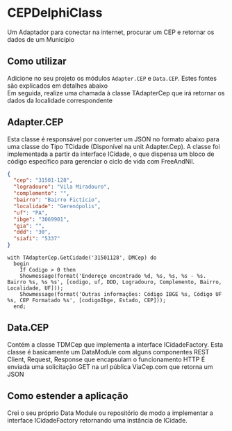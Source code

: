 # CEPDelphiClass
Um Adaptador para conectar na internet, procurar um CEP e retornar os dados de um Município

## Como utilizar

Adicione no seu projeto os módulos `Adapter.CEP` e `Data.CEP`. Estes fontes são explicados em detalhes abaixo  
Em seguida, realize uma chamada à classe TAdapterCep que irá retornar os dados da localidade correspondente

## Adapter.CEP

Esta classe é responsável por converter um JSON no formato abaixo para uma classe do Tipo TCidade (Disponível na unit Adapter.Cep).
A classe foi implementada a partir da interface ICidade, o que dispensa um bloco de código específico para gerenciar o ciclo de vida com FreeAndNil.

``` json 
{
  "cep": "31501-128",
  "logradouro": "Vila Miradouro",
  "complemento": "",
  "bairro": "Bairro Fictício",
  "localidade": "Gerenópolis",
  "uf": "PA",
  "ibge": "3069901",
  "gia": "",
  "ddd": "30",
  "siafi": "5337"
}
```

``` delphi 
with TAdapterCep.GetCidade('31501128', DMCep) do
  begin
    If Codigo > 0 then
    Showmessage(format('Endereço encontrado %d, %s, %s, %s - %s. Bairro %s, %s %s', [codigo, uf, DDD, Logradouro, Complemento, Bairro, Localidade, UF]));
    Showmessage(format('Outras informações: Código IBGE %s, Código UF %s, CEP Formatado %s', [codigoIbge, Estado, CEP]));
  end;
  ```
## Data.CEP

Contém a classe TDMCep que implementa a interface ICidadeFactory.
Esta classe é basicamente um DataModule com alguns componentes REST Client, Request, Response que encapsulam o funcionamento HTTP
É enviada uma solicitação GET na url pública ViaCep.com que retorna um JSON 

## Como estender a aplicação

Crei o seu próprio Data Module ou repositório de modo a implementar a interface ICidadeFactory retornando uma instância de ICidade.
